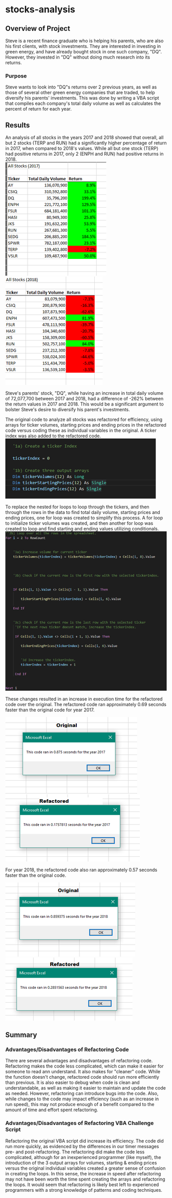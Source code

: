 # stocks-analysis

## Overview of Project
Steve is a recent finance graduate who is helping his parents, who are also his first clients, with stock investments.  They are interested in investing in green energy, and have already bought stock in one such company, "DQ".  However, they invested in "DQ" without doing much research into its returns.  

### Purpose
Steve wants to look into "DQ"s returns over 2 previous years, as well as those of several other green energy companies that are traded, to help diversify his parents' investments. This was done by writing a VBA script that compiles each company's total daily volume as well as calculates the percent of return for each year.  

## Results
An analysis of all stocks in the years 2017 and 2018 showed that overall, all but 2 stocks (TERP and RUN) had a significantly higher percentage of return in 2017, when compared to 2018's values.  While all but one stock (TERP) had positive returns in 2017, only 2 (ENPH and RUN) had positive returns in 2018.  
![2017 Green Stocks Performance](https://github.com/MischievousBadger/stock-analysis/blob/f99debb7be0f8effd18ce61b290ac355b4e45114/Resources/stocks_performance_2017.PNG)  ![2018 Green Stocks Performance](https://github.com/MischievousBadger/stock-analysis/blob/f99debb7be0f8effd18ce61b290ac355b4e45114/Resources/stocks_performance_2018.PNG) 

Steve's parents' stock, "DQ", while having an increase in total daily volume of 72,077,700 between 2017 and 2018, had a difference of -262% between the return values in 2017 and 2018.  This would be a significant argument to bolster Steve's desire to diversify his parent's investments.  

The original code to analyze all stocks was refactored for efficiency, using arrays for ticker volumes, starting prices and ending prices in the refactored code versus coding these as individual variables in the original. A ticker index was also added to the refactored code.
![arrays_tickerIndex](https://github.com/MischievousBadger/stock-analysis/blob/f06b3911a5fb09fc3f75a561138eb562a71d4bb6/Resources/arrays_tickerIndex.PNG)

To replace the nested for loops to loop through the tickers, and then through the rows in the data to find total daily volume, starting prices and ending prices, one for loop was created to simplify this process.  A for loop to initialize ticker volumes was created, and then another for loop was created to loop and find starting and ending values utilizing conditionals.     
![data_output_ticker](https://github.com/MischievousBadger/stock-analysis/blob/de9edc1ab636fd173cedf76cef8b23eaead6bb80/Resources/refactored_code_loop.PNG)

These changes resulted in an increase in execution time for the refactored code over the original. The refactored code ran approximately 0.69 seconds faster than the original code for year 2017.

![2017 Original Code](https://github.com/MischievousBadger/stock-analysis/blob/3a7bfefe46311693053ca32edfd5d974e095aa9c/Resources/original_script_2017.PNG) 
![2017 Refactored Code](https://github.com/MischievousBadger/stock-analysis/blob/8ed190488bab300bedf14972d1bbd205ab61e8a7/Resources/VBA_Challenge_2017_1.png) 

For year 2018, the refactored code also ran approximately 0.57 seconds faster than the original code.

![2018 Original Code](https://github.com/MischievousBadger/stock-analysis/blob/main/Resources/original_script_2018.PNG) 
![2018 Refactored Code](https://github.com/MischievousBadger/stock-analysis/blob/8ed190488bab300bedf14972d1bbd205ab61e8a7/Resources/VBA_Challenge_2018.PNG)

## Summary
### Advantages/Disadvantages of Refactoring Code
There are several advantages and disadvantages of refactoring code.  Refactoring makes the code less complicated, which can make it easier for someone to read ann understand.  It also makes for "cleaner" code.  While the function doesn't change, refactored code should run  more efficiently than previous.  It is also easier to debug when code is clean and understandable, as well as making it easier to maintain and update the code as needed. However, refactoring can introduce bugs into the code.  Also, while changes to the code may impact efficiency (such as an increase in run speed), this may not produce enough of a benefit compared to the amount of time and effort spent refactoring.  

### Advantages/Disadvantages of Refactoring VBA Challenge Script
Refactoring the original VBA script did increase its efficiency.  The code did run more quickly, as evidenced by the differences in our timer messages pre- and post-refactoring. The refactoring did make the code less complicated, although for an inexperienced programmer (like myself), the introduction of the 3 output arrays for volumes, starting & ending prices versus the original individual variables created a greater sense of confusion in creating the loops.  In this sense, the increase in speed after refactoring may not have been worth the time spent creating the arrays and refactoring the loops.  It would seem that refactoring is likely best left to experienced programmers with a strong knowledge of patterns and coding techniques.    
